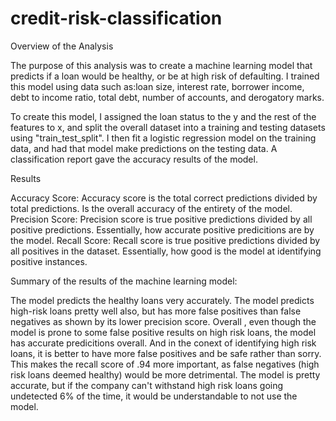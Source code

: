 # credit-risk-classification

Overview of the Analysis

The purpose of this analysis was to create a machine learning model that predicts if a loan would be healthy, or be at high risk of defaulting. I trained this model using data such as:loan size, interest rate, borrower income, debt to income ratio, total debt, number of accounts, and derogatory marks.

To create this model, I assigned the loan status to the y and the rest of the features to x, and split the overall dataset into a training and testing datasets using "train_test_split". I then fit a logistic regression model on the training data, and had that model make predictions on the testing data. A classification report gave the accuracy results of the model.

Results

Accuracy Score: Accuracy score is the total correct predictions divided by total predictions. Is the overall accuracy of the entirety of the model.
Precision Score: Precision score is true positive predictions divided by all positive predictions. Essentially, how accurate positive predicitions are by the model.
Recall Score: Recall score is true positive predictions divided by all positives in the dataset. Essentially, how good is the model at identifying positive instances.

Summary of the results of the machine learning model:

The model predicts the healthy loans very accurately. The model predicts high-risk loans pretty well also, but has more false positives than false negatives as shown by its lower precision score. Overall , even though the model is prone to some false positive results on high risk loans, the model has accurate predicitions overall. And in the conext of identifying high risk loans, it is better to have more false positives and be safe rather than sorry. This makes the recall score of .94 more important, as false negatives (high risk loans deemed healthy) would be more detrimental. The model is pretty accurate, but if the company can't withstand high risk loans going undetected 6% of the time, it would be understandable to not use the model.
